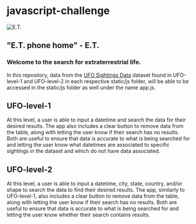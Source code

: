 # javascript-challenge
![E.T.](https://images.squarespace-cdn.com/content/v1/51b3dc8ee4b051b96ceb10de/1478637736504-K2S5E4GPWXMIWC42X8B3/ke17ZwdGBToddI8pDm48kNvT88LknE-K9M4pGNO0Iqd7gQa3H78H3Y0txjaiv_0fDoOvxcdMmMKkDsyUqMSsMWxHk725yiiHCCLfrh8O1z5QPOohDIaIeljMHgDF5CVlOqpeNLcJ80NK65_fV7S1USOFn4xF8vTWDNAUBm5ducQhX-V3oVjSmr829Rco4W2Uo49ZdOtO_QXox0_W7i2zEA/image-asset.jpeg?format=2500w)

## "E.T. phone home" - E.T.

### Welcome to the search for extraterrestrial life. 

In this repository, data from the [UFO Sightings Data](https://github.com/kylagelev/javascript-challenge/blob/main/UFO-level-1/static/js/data.js) dataset found in UFO-level-1 and UFO-level-2 in each respective static/js folder, will be able to be accessed in the static/js folder as well under the name app.js.

## UFO-level-1

At this level, a user is able to input a datetime and search the data for their desired results. The app also includes a clear button to remove data from the table, along with letting the user know if their search has no results. Both are useful to ensure that data is accurate to what is being searched for and letting the user know what datetimes are associated to specific sightings in the dataset and which do not have data associated.

## UFO-level-2

At this level, a user is able to input a datetime, city, state, country, and/or shape to search the data to find their desired results. The app, similarly to UFO-level-1, also includes a clear button to remove data from the table, along with letting the user know if their search has no results. Both are useful to ensure that data is accurate to what is being searched for and letting the user know whether their search contains results.
